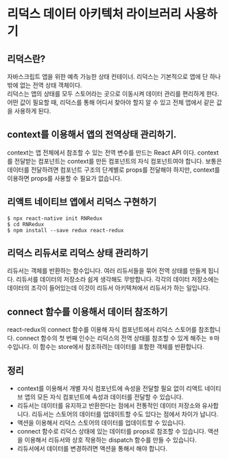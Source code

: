 # 리덕스 데이터 아키텍처 라이브러리 사용하기

## 리덕스란?

자바스크립트 앱을 위한 예측 가능한 상태 컨테이너. 리덕스는 기본적으로 앱에 단 하나밖에 없는 전역 상태 객체이다.  
리덕스는 앱의 상태를 모두 스토어라는 곳으로 이동시켜 데이터 관리를 편리하게 한다. 어떤 값이 필요할 때, 리덕스를 통해 어디서 찾아야 할지 알 수 있고 전체 앱에서 같은 값을 사용하게 된다. 

## context를 이용해서 앱의 전역상태 관리하기.
context는 앱 전체에서 참조할 수 있는 전역 변수를 만드는 React API 이다. context를 전달받는 컴포넌트는 context를 만든 컴포넌트의 자식 컴포넌트여야 합니다. 보통은 데이터를 전달하려면 컴포넌트 구조의 단계별로 props를 전달해야 하지만, context를 이용하면 props를 사용할 수 필요가 없습니다.

## 리액트 네이티브 앱에서 리덕스 구현하기

```
$ npx react-native init RNRedux
$ cd RNRedux
$ npm install --save redux react-redux
```

## 리덕스 리듀서로 리덕스 상태 관리하기

리듀서는 객체를 반환하는 함수입니다. 여러 리듀서들을 묶어 전역 상태를 만들게 됩니다. 리듀서를 데이터의 저장소라 쉽게 생각해도 무방합니다. 각각의 데이터 저장소에는 데이터의 조각이 들어있는데 이것이 리듀서 아키텍쳐에서 리듀서가 하는 일입니다. 

## connect 함수를 이용해서 데이터 참조하기

react-redux의 connect 함수를 이용해 자식 컴포넌트에서 리덕스 스토어를 참조합니다. connect 함수의 첫 번째 인수는 리덕스의 전역 상태를 참조할 수 있게 해주는 ㅎ마수입니다. 이 함수는 store에서 참조하려는 데이터를 포함한 객체를 반환합니다. 


## 정리
- context를 이용해서 개별 자식 컴포넌트에 속성을 전달할 필요 없이 리액트 네이티브 앱의 모든 자식 컴포넌트에 속성과 데이터를 전달할 수 있습니다.
- 리듀서는 데이터를 유지하고 반환한다는 점에서 전통적인 데이터 저장소와 유사합니다. 리듀서는 스토어의 데이터를 업데이트할 수도 있다는 점에서 차이가 납니다.
- 액션을 이용해서 리덕스 스토어의 데이터를 업데이트할 수 있습니다.
- connect 함수로 리덕스 상태에 있는 데이터를 props로 참조할 수 있습니다. 액션을 이용해서 리듀서와 상호 작용하는 dispatch 함수를 만들 수 있습니다.
- 리듀서에서 데이터를 변경하려면 액션을 통해서 해야 합니다.